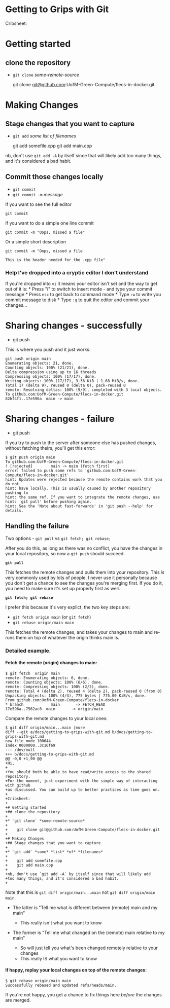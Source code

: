 # Getting to Grips with Git

Cribsheet:

# Getting started
## clone the repository

* `git clone` *some-remote-source*

    git clone git@github.com:UofM-Green-Compute/flecs-in-docker.git

# Making Changes
## Stage changes that you want to capture

* `git add` *some* *list* *of* *filenames*

    git add somefile.cpp
    git add main.cpp

nb, don't use `git add -A` by itself since that will likely add
too many things, and it's considered a bad habit.

## Commit those changes locally

* `git commit`
* `git commit -m` *message*

If you want to see the full editor

    git commit

If you want to do a simple one line commit

    git commit -m "Oops, missed a file"

Or a simple short description

    git commit -m "Oops, missed a file
    
    This is the header needed for the .cpp file"

### Help I've dropped into a cryptic editor I don't understand

If you're dropped into `vi` it means your editor isn't set and
the way to get out of it is:
    * Press "i" to switch to insert mode - and type your commit message
    * Press `esc` to get back to command mode
    * Type `:w` to write you commit message to disk
    * Type `:q` to quit the editor and commit your changes...



# Sharing changes - successfully

* git push <where> <what>

This is where you push and it just works:

    git push origin main 
    Enumerating objects: 21, done.
    Counting objects: 100% (21/21), done.
    Delta compression using up to 16 threads
    Compressing objects: 100% (17/17), done.
    Writing objects: 100% (17/17), 3.36 KiB | 1.68 MiB/s, done.
    Total 17 (delta 9), reused 0 (delta 0), pack-reused 0
    remote: Resolving deltas: 100% (9/9), completed with 3 local objects.
    To github.com:UofM-Green-Compute/flecs-in-docker.git
    82bf4f1..17e596a  main -> main

# Sharing changes - failure

* git push <where> <what>

If you try to push to the server after someone else has pushed changes,
without fetching theirs, you'll get this error:

    $ git push origin main
    To github.com:UofM-Green-Compute/flecs-in-docker.git
    ! [rejected]        main -> main (fetch first)
    error: failed to push some refs to 'github.com:UofM-Green-Compute/flecs-in-docker.git'
    hint: Updates were rejected because the remote contains work that you do not
    hint: have locally. This is usually caused by another repository pushing to
    hint: the same ref. If you want to integrate the remote changes, use
    hint: 'git pull' before pushing again.
    hint: See the 'Note about fast-forwards' in 'git push --help' for details.

## Handling the failure

Two options - `git pull` vs `git fetch; git rebase;`

After you do this, as long as there was no conflict, you have the changes in your local repository, so now a `git push` should succeed.

**`git pull`**

This fetches the remote changes and pulls them into your repository. This *is* very commonly used by lots of people. I never use it personally because you don't get a chance to see the changes you're merging first. If you do it, you need to make sure it's set up properly first as well.

**`git fetch; git rebase`**

I prefer this because it's very explict, the two key steps are:

* `git fetch origin main`   (or `git fetch`)
* `git rebase origin/main main`

This fetches the remote changes, and takes your changes to main and re-runs them on top of whatever the origin thinks main is.

### Detailed example.

#### Fetch the remote (origin) changes to main:

    $ git fetch  origin main
    remote: Enumerating objects: 6, done.
    remote: Counting objects: 100% (6/6), done.
    remote: Compressing objects: 100% (2/2), done.
    remote: Total 4 (delta 2), reused 4 (delta 2), pack-reused 0 (from 0)
    Unpacking objects: 100% (4/4), 775 bytes | 775.00 KiB/s, done.
    From github.com:UofM-Green-Compute/flecs-in-docker
    * branch            main       -> FETCH_HEAD
    17e596a..7562ac8  main       -> origin/main

Compare the remote changes to your local ones:

    $ git diff origin/main...main |more
    diff --git a/docs/getting-to-grips-with-git.md b/docs/getting-to-grips-with-git.md
    new file mode 100644
    index 0000000..3c16f69
    --- /dev/null
    +++ b/docs/getting-to-grips-with-git.md
    @@ -0,0 +1,90 @@
    +Hi,
    +
    +You should both be able to have read/write access to the shared repository.
    +For the moment, just experiment with the simple way of interacting with github
    +as discussed. You can build up to better practices as time goes on.
    +
    +Cribsheet:
    +
    +# Getting started
    +## clone the repository
    +
    +* `git clone` *some-remote-source*
    +
    +    git clone git@github.com:UofM-Green-Compute/flecs-in-docker.git
    +
    +# Making Changes
    +## Stage changes that you want to capture
    +
    +* `git add` *some* *list* *of* *filenames*
    +
    +    git add somefile.cpp
    +    git add main.cpp
    +
    +nb, don't use `git add -A` by itself since that will likely add
    +too many things, and it's considered a bad habit.
    +

Note that this is `git diff origin/main...main` not `git diff origin/main main`.
* The latter is "Tell me what is different between (remote) main and my main"
    - This really isn't what you want to know

* The former is "Tell me what changed on the (remote) main relative to my main"
    - So will just tell you what's been changed remotely relative to your changes
    - This really IS what you want to know

#### If happy, replay your local changes on top of the remote changes:

    $ git rebase origin/main main 
    Successfully rebased and updated refs/heads/main.

If you're not happy, you get a chance to fix things here *before* the changes are merged.

